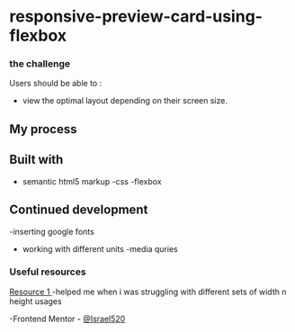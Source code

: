 # responsive-preview-card-using-flexbox
### the challenge

Users should be able to :

- view the optimal layout depending on their screen size.

## My process
## Built with
- semantic html5 markup
-css
-flexbox

## Continued development 
-inserting google fonts
- working with different units
-media quries

### Useful resources 
[Resource 1 ](https://sololearn.com)-helped me when i was struggling with different sets of width n height usages

-Frontend Mentor - [@Israel520](https://FrontendMentor.io/profile/israel520)

